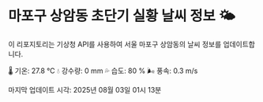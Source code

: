 
# 마포구 상암동 초단기 실황 날씨 정보 🌤️

이 리포지토리는 기상청 API를 사용하여 서울 마포구 상암동의 날씨 정보를 업데이트합니다. 

🌡️ 기온: 27.8 ℃
💧 강수량: 0 mm
💦 습도: 80 %
🌬️ 풍속: 0.3 m/s

마지막 업데이트 시각: 2025년 08월 03일 01시 13분    
